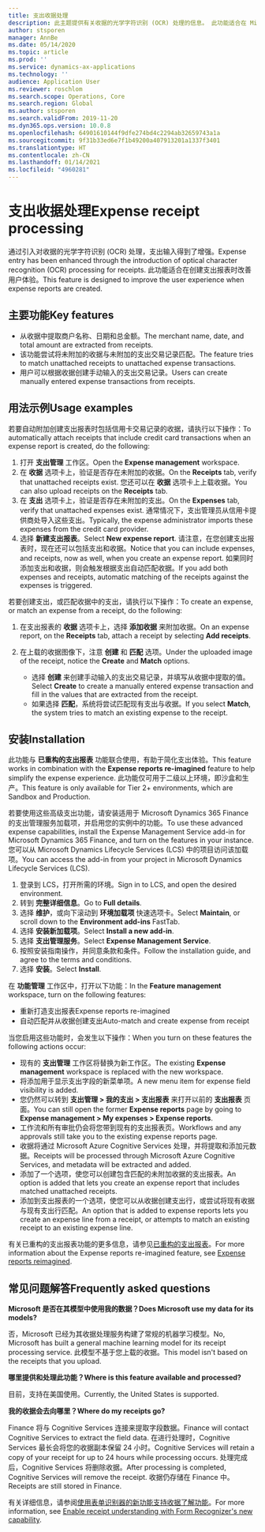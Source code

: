 ```yaml
---
title: 支出收据处理
description: 此主题提供有关收据的光学字符识别 (OCR) 处理的信息。 此功能适合在 Microsoft Dynamics 365 Finance 中创建支出报表时改善用户体验。
author: stsporen
manager: AnnBe
ms.date: 05/14/2020
ms.topic: article
ms.prod: ''
ms.service: dynamics-ax-applications
ms.technology: ''
audience: Application User
ms.reviewer: roschlom
ms.search.scope: Operations, Core
ms.search.region: Global
ms.author: stsporen
ms.search.validFrom: 2019-11-20
ms.dyn365.ops.version: 10.0.8
ms.openlocfilehash: 64901610144f9dfe274bd4c2294ab32659743a1a
ms.sourcegitcommit: 9f31b33ed6e7f1b49200a407913201a1337f3401
ms.translationtype: HT
ms.contentlocale: zh-CN
ms.lasthandoff: 01/14/2021
ms.locfileid: "4960281"
---
```

# <a name="expense-receipt-processing"></a><span data-ttu-id="421be-104">支出收据处理</span><span class="sxs-lookup"><span data-stu-id="421be-104">Expense receipt processing</span></span>

<span data-ttu-id="421be-105">通过引入对收据的光学字符识别 (OCR) 处理，支出输入得到了增强。</span><span class="sxs-lookup"><span data-stu-id="421be-105">Expense entry has been enhanced through the introduction of optical character recognition (OCR) processing for receipts.</span></span> <span data-ttu-id="421be-106">此功能适合在创建支出报表时改善用户体验。</span><span class="sxs-lookup"><span data-stu-id="421be-106">This feature is designed to improve the user experience when expense reports are created.</span></span>

## <a name="key-features"></a><span data-ttu-id="421be-107">主要功能</span><span class="sxs-lookup"><span data-stu-id="421be-107">Key features</span></span>

- <span data-ttu-id="421be-108">从收据中提取商户名称、日期和总金额。</span><span class="sxs-lookup"><span data-stu-id="421be-108">The merchant name, date, and total amount are extracted from receipts.</span></span>
- <span data-ttu-id="421be-109">该功能尝试将未附加的收据与未附加的支出交易记录匹配。</span><span class="sxs-lookup"><span data-stu-id="421be-109">The feature tries to match unattached receipts to unattached expense transactions.</span></span>
- <span data-ttu-id="421be-110">用户可以根据收据创建手动输入的支出交易记录。</span><span class="sxs-lookup"><span data-stu-id="421be-110">Users can create manually entered expense transactions from receipts.</span></span>

## <a name="usage-examples"></a><span data-ttu-id="421be-111">用法示例</span><span class="sxs-lookup"><span data-stu-id="421be-111">Usage examples</span></span>

<span data-ttu-id="421be-112">若要自动附加创建支出报表时包括信用卡交易记录的收据，请执行以下操作：</span><span class="sxs-lookup"><span data-stu-id="421be-112">To automatically attach receipts that include credit card transactions when an expense report is created, do the following:</span></span>

  1. <span data-ttu-id="421be-113">打开 **支出管理** 工作区。</span><span class="sxs-lookup"><span data-stu-id="421be-113">Open the **Expense management** workspace.</span></span>
  2. <span data-ttu-id="421be-114">在 **收据** 选项卡上，验证是否存在未附加的收据。</span><span class="sxs-lookup"><span data-stu-id="421be-114">On the **Receipts** tab, verify that unattached receipts exist.</span></span> <span data-ttu-id="421be-115">您还可以在 **收据** 选项卡上上载收据。</span><span class="sxs-lookup"><span data-stu-id="421be-115">You can also upload receipts on the **Receipts** tab.</span></span>
  3. <span data-ttu-id="421be-116">在 **支出** 选项卡上，验证是否存在未附加的支出。</span><span class="sxs-lookup"><span data-stu-id="421be-116">On the **Expenses** tab, verify that unattached expenses exist.</span></span> <span data-ttu-id="421be-117">通常情况下，支出管理员从信用卡提供商处导入这些支出。</span><span class="sxs-lookup"><span data-stu-id="421be-117">Typically, the expense administrator imports these expenses from the credit card provider.</span></span>
  4. <span data-ttu-id="421be-118">选择 **新建支出报表**。</span><span class="sxs-lookup"><span data-stu-id="421be-118">Select **New expense report**.</span></span> <span data-ttu-id="421be-119">请注意，在您创建支出报表时，现在还可以包括支出和收据。</span><span class="sxs-lookup"><span data-stu-id="421be-119">Notice that you can include expenses, and receipts, now as well, when you create an expense report.</span></span> <span data-ttu-id="421be-120">如果同时添加支出和收据，则会触发根据支出自动匹配收据。</span><span class="sxs-lookup"><span data-stu-id="421be-120">If you add both expenses and receipts, automatic matching of the receipts against the expenses is triggered.</span></span>

<span data-ttu-id="421be-121">若要创建支出，或匹配收据中的支出，请执行以下操作：</span><span class="sxs-lookup"><span data-stu-id="421be-121">To create an expense, or match an expense from a receipt, do the following:</span></span>

  1. <span data-ttu-id="421be-122">在支出报表的 **收据** 选项卡上，选择 **添加收据** 来附加收据。</span><span class="sxs-lookup"><span data-stu-id="421be-122">On an expense report, on the **Receipts** tab, attach a receipt by selecting **Add receipts**.</span></span>
  2. <span data-ttu-id="421be-123">在上载的收据图像下，注意 **创建** 和 **匹配** 选项。</span><span class="sxs-lookup"><span data-stu-id="421be-123">Under the uploaded image of the receipt, notice the **Create** and **Match** options.</span></span>

      - <span data-ttu-id="421be-124">选择 **创建** 来创建手动输入的支出交易记录，并填写从收据中提取的值。</span><span class="sxs-lookup"><span data-stu-id="421be-124">Select **Create** to create a manually entered expense transaction and fill in the values that are extracted from the receipt.</span></span>
      - <span data-ttu-id="421be-125">如果选择 **匹配**，系统将尝试匹配现有支出与收据。</span><span class="sxs-lookup"><span data-stu-id="421be-125">If you select **Match**, the system tries to match an existing expense to the receipt.</span></span>

## <a name="installation"></a><span data-ttu-id="421be-126">安装</span><span class="sxs-lookup"><span data-stu-id="421be-126">Installation</span></span>

<span data-ttu-id="421be-127">此功能与 **已重构的支出报表** 功能联合使用，有助于简化支出体验。</span><span class="sxs-lookup"><span data-stu-id="421be-127">This feature works in combination with the **Expense reports re-imagined** feature to help simplify the expense experience.</span></span> <span data-ttu-id="421be-128">此功能仅可用于二级以上环境，即沙盒和生产。</span><span class="sxs-lookup"><span data-stu-id="421be-128">This feature is only available for Tier 2+ environments, which are Sandbox and Production.</span></span>

<span data-ttu-id="421be-129">若要使用这些高级支出功能，请安装适用于 Microsoft Dynamics 365 Finance 的支出管理服务加载项，并启用您的实例中的功能。</span><span class="sxs-lookup"><span data-stu-id="421be-129">To use these advanced expense capabilities, install the Expense Management Service add-in for Microsoft Dynamics 365 Finance, and turn on the features in your instance.</span></span> <span data-ttu-id="421be-130">您可以从 Microsoft Dynamics Lifecycle Services (LCS) 中的项目访问该加载项。</span><span class="sxs-lookup"><span data-stu-id="421be-130">You can access the add-in from your project in Microsoft Dynamics Lifecycle Services (LCS).</span></span>

1. <span data-ttu-id="421be-131">登录到 LCS，打开所需的环境。</span><span class="sxs-lookup"><span data-stu-id="421be-131">Sign in to LCS, and open the desired environment.</span></span>
2. <span data-ttu-id="421be-132">转到 **完整详细信息**。</span><span class="sxs-lookup"><span data-stu-id="421be-132">Go to **Full details**.</span></span>
3. <span data-ttu-id="421be-133">选择 **维护**，或向下滚动到 **环境加载项** 快速选项卡。</span><span class="sxs-lookup"><span data-stu-id="421be-133">Select **Maintain**, or scroll down to the **Environment add-ins** FastTab.</span></span>
4. <span data-ttu-id="421be-134">选择 **安装新加载项**。</span><span class="sxs-lookup"><span data-stu-id="421be-134">Select **Install a new add-in**.</span></span>
5. <span data-ttu-id="421be-135">选择 **支出管理服务**。</span><span class="sxs-lookup"><span data-stu-id="421be-135">Select **Expense Management Service**.</span></span>
6. <span data-ttu-id="421be-136">按照安装指南操作，并同意条款和条件。</span><span class="sxs-lookup"><span data-stu-id="421be-136">Follow the installation guide, and agree to the terms and conditions.</span></span>
7. <span data-ttu-id="421be-137">选择 **安装**。</span><span class="sxs-lookup"><span data-stu-id="421be-137">Select **Install**.</span></span>

<span data-ttu-id="421be-138">在 **功能管理** 工作区中，打开以下功能：</span><span class="sxs-lookup"><span data-stu-id="421be-138">In the **Feature management** workspace, turn on the following features:</span></span>

- <span data-ttu-id="421be-139">重新打造支出报表</span><span class="sxs-lookup"><span data-stu-id="421be-139">Expense reports re-imagined</span></span>
- <span data-ttu-id="421be-140">自动匹配并从收据创建支出</span><span class="sxs-lookup"><span data-stu-id="421be-140">Auto-match and create expense from receipt</span></span>

<span data-ttu-id="421be-141">当您启用这些功能时，会发生以下操作：</span><span class="sxs-lookup"><span data-stu-id="421be-141">When you turn on these features the following actions occur:</span></span>

- <span data-ttu-id="421be-142">现有的 **支出管理** 工作区将替换为新工作区。</span><span class="sxs-lookup"><span data-stu-id="421be-142">The existing **Expense management** workspace is replaced with the new workspace.</span></span>
- <span data-ttu-id="421be-143">将添加用于显示支出字段的新菜单项。</span><span class="sxs-lookup"><span data-stu-id="421be-143">A new menu item for expense field visibility is added.</span></span>
- <span data-ttu-id="421be-144">您仍然可以转到 **支出管理 > 我的支出 > 支出报表** 来打开以前的 **支出报表** 页面。</span><span class="sxs-lookup"><span data-stu-id="421be-144">You can still open the former **Expense reports** page by going to **Expense management > My expenses > Expense reports**.</span></span>
- <span data-ttu-id="421be-145">工作流和所有审批仍会将您带到现有的支出报表页。</span><span class="sxs-lookup"><span data-stu-id="421be-145">Workflows and any approvals still take you to the existing expense reports page.</span></span>
- <span data-ttu-id="421be-146">收据将通过 Microsoft Azure Cognitive Services 处理，并将提取和添加元数据。</span><span class="sxs-lookup"><span data-stu-id="421be-146">Receipts will be processed through Microsoft Azure Cognitive Services, and metadata will be extracted and added.</span></span>
- <span data-ttu-id="421be-147">添加了一个选项，使您可以创建包含匹配的未附加收据的支出报表。</span><span class="sxs-lookup"><span data-stu-id="421be-147">An option is added that lets you create an expense report that includes matched unattached receipts.</span></span>
- <span data-ttu-id="421be-148">添加到支出报表的一个选项，使您可以从收据创建支出行，或尝试将现有收据与现有支出行匹配。</span><span class="sxs-lookup"><span data-stu-id="421be-148">An option that is added to expense reports lets you create an expense line from a receipt, or attempts to match an existing receipt to an existing expense line.</span></span>

<span data-ttu-id="421be-149">有关已重构的支出报表功能的更多信息，请参见[已重构的支出报表](ExpenseWorkspaceNew.md)。</span><span class="sxs-lookup"><span data-stu-id="421be-149">For more information about the Expense reports re-imagined feature, see [Expense reports reimagined](ExpenseWorkspaceNew.md).</span></span>

## <a name="frequently-asked-questions"></a><span data-ttu-id="421be-150">常见问题解答</span><span class="sxs-lookup"><span data-stu-id="421be-150">Frequently asked questions</span></span>

<span data-ttu-id="421be-151">**Microsoft 是否在其模型中使用我的数据？**</span><span class="sxs-lookup"><span data-stu-id="421be-151">**Does Microsoft use my data for its models?**</span></span>

<span data-ttu-id="421be-152">否，Microsoft 已经为其收据处理服务构建了常规的机器学习模型。</span><span class="sxs-lookup"><span data-stu-id="421be-152">No, Microsoft has built a general machine learning model for its receipt processing service.</span></span> <span data-ttu-id="421be-153">此模型不基于您上载的收据。</span><span class="sxs-lookup"><span data-stu-id="421be-153">This model isn't based on the receipts that you upload.</span></span>

<span data-ttu-id="421be-154">**哪里提供和处理此功能？**</span><span class="sxs-lookup"><span data-stu-id="421be-154">**Where is this feature available and processed?**</span></span>

<span data-ttu-id="421be-155">目前，支持在美国使用。</span><span class="sxs-lookup"><span data-stu-id="421be-155">Currently, the United States is supported.</span></span>

<span data-ttu-id="421be-156">**我的收据会去向哪里？**</span><span class="sxs-lookup"><span data-stu-id="421be-156">**Where do my receipts go?**</span></span>

<span data-ttu-id="421be-157">Finance 将与 Cognitive Services 连接来提取字段数据。</span><span class="sxs-lookup"><span data-stu-id="421be-157">Finance will contact Cognitive Services to extract the field data.</span></span> <span data-ttu-id="421be-158">在进行处理时，Cognitive Services 最长会将您的收据副本保留 24 小时。</span><span class="sxs-lookup"><span data-stu-id="421be-158">Cognitive Services will retain a copy of your receipt for up to 24 hours while processing occurs.</span></span> <span data-ttu-id="421be-159">处理完成后，Cognitive Services 将删除收据。</span><span class="sxs-lookup"><span data-stu-id="421be-159">After processing is completed, Cognitive Services will remove the receipt.</span></span> <span data-ttu-id="421be-160">收据仍存储在 Finance 中。</span><span class="sxs-lookup"><span data-stu-id="421be-160">Receipts are still stored in Finance.</span></span>

<span data-ttu-id="421be-161">有关详细信息，请参阅[使用表单识别器的新功能支持收据了解功能](https://azure.microsoft.com/blog/enable-receipt-understanding-with-form-recognizer-s-new-capability/)。</span><span class="sxs-lookup"><span data-stu-id="421be-161">For more information, see [Enable receipt understanding with Form Recognizer's new capability](https://azure.microsoft.com/blog/enable-receipt-understanding-with-form-recognizer-s-new-capability/).</span></span>
